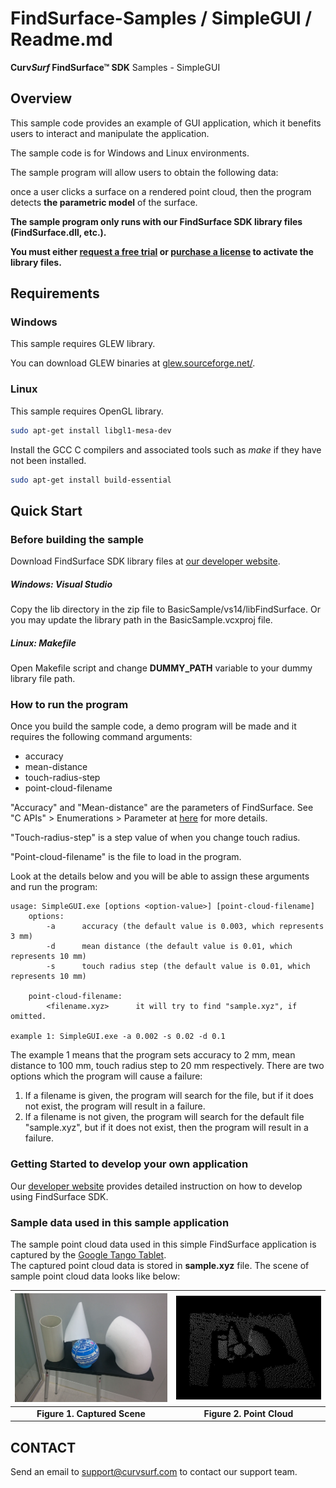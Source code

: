 # FindSurface-Samples / SimpleGUI / Readme.md
**Curv*Surf* FindSurface™ SDK** Samples - SimpleGUI



Overview
--------

This sample code provides an example of GUI application, which it benefits users to interact and manipulate the application.  

The sample code is for Windows and Linux environments.  

The sample program will allow users to obtain the following data:  

once a user clicks a surface on a rendered point cloud, then the program detects **the parametric model** of the surface.

**The sample program only runs with our FindSurface SDK library files (FindSurface.dll, etc.).**

**You must either [request a free trial](http://developers.curvsurf.com/licenses.jsp) or [purchase a license](https://developers.curvsurf.com/licenses.jsp) to activate the library files.**



Requirements
------------

### Windows

This sample requires GLEW library.

You can download GLEW binaries at [glew.sourceforge.net/](http://glew.sourceforge.net/).

### Linux

This sample requires OpenGL library.

```bash
sudo apt-get install libgl1-mesa-dev
```

Install the GCC C compilers and associated tools such as _make_ if they have not been installed.

```bash
sudo apt-get install build-essential
```



Quick Start
------------

### Before building the sample

Download FindSurface SDK library files at [our developer website](https://developers.curvsurf.com/downloads.jsp).


##### Windows: Visual Studio

Copy the lib directory in the zip file to BasicSample/vs14/libFindSurface. Or you may update the library path in the BasicSample.vcxproj file. 

##### Linux: Makefile

Open Makefile script and change **DUMMY_PATH** variable to your dummy library file path.



### How to run the program

Once you build the sample code, a demo program will be made and it requires the following command arguments:

  - accuracy
  - mean-distance
  - touch-radius-step
  - point-cloud-filename

"Accuracy" and "Mean-distance" are the parameters of FindSurface. See "C APIs" > Enumerations > Parameter at [here](https://developers.curvsurf.com/documentation.jsp) for more details.

"Touch-radius-step" is a step value of when you change touch radius. 

"Point-cloud-filename" is the file to load in the program.

Look at the details below and you will be able to assign these arguments and run the program:

	usage: SimpleGUI.exe [options <option-value>] [point-cloud-filename]
		options:
			-a 		accuracy (the default value is 0.003, which represents 3 mm)
			-d 		mean distance (the default value is 0.01, which represents 10 mm)
			-s 		touch radius step (the default value is 0.01, which represents 10 mm)
	
		point-cloud-filename:
			<filename.xyz> 		it will try to find "sample.xyz", if omitted.
	
	example 1: SimpleGUI.exe -a 0.002 -s 0.02 -d 0.1 

The example 1 means that the program sets accuracy to 2 mm, mean distance to 100 mm, touch radius step to 20 mm respectively. There are two options which the program will cause a failure:

1. If a filename is given, the program will search for the file, but if it does not exist, the program will result in a failure.
2. If a filename is not given, the program will search for the default file "sample.xyz", but if it does not exist, then the program will result in a failure.



### Getting Started to develop your own application

Our [developer website](https://developers.curvsurf.com/documentation.jsp) provides detailed instruction on how to develop using FindSurface SDK.



### Sample data used in this sample application

The sample point cloud data used in this simple FindSurface application is captured by the [Google Tango Tablet](https://developers.google.com/tango/hardware/tablet).  
The captured point cloud data is stored in **sample.xyz** file.
The scene of sample point cloud data looks like below:

| <img src="Readme.images/sample.jpg" width="480" /> | <img src="Readme.images/sample_pc.jpg" width="480" /> |
| :--------------------------------------: | :--------------------------------------: |
|       **Figure 1. Captured Scene**       |        **Figure 2. Point Cloud**         |


CONTACT
-------

Send an email to support@curvsurf.com to contact our support team.
